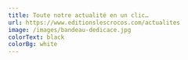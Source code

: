```yaml
---
title: Toute notre actualité en un clic…
url: https://www.editionslescrocos.com/actualites
image: /images/bandeau-dedicace.jpg
colorText: black
colorBg: white
---
```

